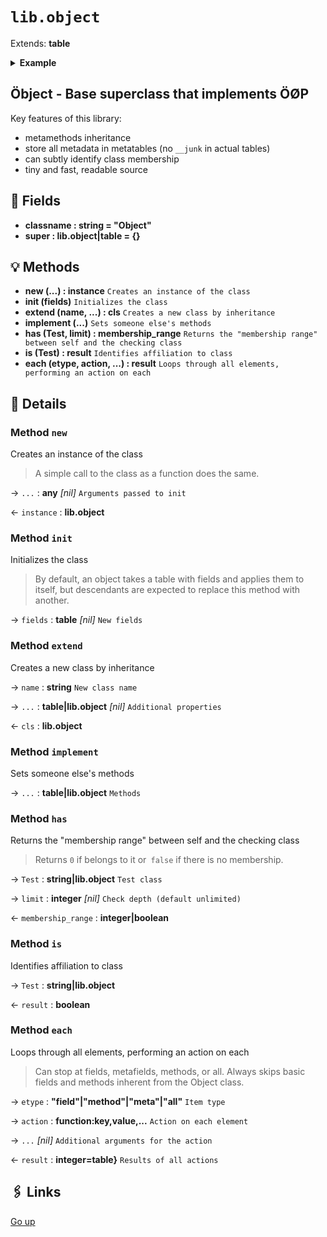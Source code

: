 # `lib.object`

Extends: **table**

<details><summary><b>Example</b></summary>

```lua
local Object = require 'lib.object'

local Point = Object:extend 'Point'

Point.scale = 2 -- Class field!

function Point:init(x, y)
  self.x = x or 0
  self.y = y or 0
end

function Point:resize()
  self.x = self.x * self.scale
  self.y = self.y * self.scale
end

function Point.__call()
  return 'called'
end

local Rectangle = Point:extend 'Rectangle'

function Rectangle:resize()
  Rectangle.super.resize(self) -- Extend Point's `resize()`.
  self.w = self.w * self.scale
  self.h = self.h * self.scale
end

function Rectangle:init(x, y, w, h)
  Rectangle.super.init(self, x, y) -- Initialize Point first!
  self.w = w or 0
  self.h = h or 0
end

function Rectangle:__index(key)
  if key == 'width' then return self.w end
  if key == 'height' then return self.h end
end

function Rectangle:__newindex(key, value)
  if key == 'width' then self.w = value
    elseif key == 'height' then self.h = value
  end
end

local rect = Rectangle:new(2, 4, 6, 8)

assert(rect.w == 6)
assert(rect:is(Rectangle))
assert(rect:is 'Rectangle')
assert(not rect:is(Point))
assert(rect:has 'Point' == 1)
assert(Rectangle:has(Object) == 2)
assert(rect() == 'called')

rect.width = 666
assert(rect.w == 666)
assert(rect.height == 8)

for _, t in ipairs({'field', 'method', 'meta'}) do
  rect:each(t, function(k, v) print(t, k, v) end)
end
```

</details>

## Öbject - Base superclass that implements ÖØP

Key features of this library:
+ metamethods inheritance
+ store all metadata in metatables (no `__junk` in actual tables)
+ can subtly identify class membership
+ tiny and fast, readable source

## 📜 Fields

+ **classname : string = "Object"**
+ **super : lib.object|table = {}**

## 💡 Methods

+ **new (...) : instance**
  `Creates an instance of the class`
+ **init (fields)**
  `Initializes the class`
+ **extend (name, ...) : cls**
  `Creates a new class by inheritance`
+ **implement (...)**
  `Sets someone else's methods`
+ **has (Test, limit) : membership_range**
  `Returns the "membership range" between self and the checking class`
+ **is (Test) : result**
  `Identifies affiliation to class`
+ **each (etype, action, ...) : result**
  `Loops through all elements, performing an action on each`

## 🧩 Details

### Method `new`

Creates an instance of the class

> A simple call to the class as a function does the same.

→ `...` : **any** _[nil]_
`Arguments passed to init`

← `instance` : **lib.object**

### Method `init`

Initializes the class

> By default, an object takes a table with fields and applies them to itself,
> but descendants are expected to replace this method with another.

→ `fields` : **table** _[nil]_
`New fields`

### Method `extend`

Creates a new class by inheritance

→ `name` : **string**
`New class name`

→ `...` : **table|lib.object** _[nil]_
`Additional properties`

← `cls` : **lib.object**

### Method `implement`

Sets someone else's methods

→ `...` : **table|lib.object**
`Methods`

### Method `has`

Returns the "membership range" between self and the checking class

> Returns `0` if belongs to it or` false` if there is no membership.

→ `Test` : **string|lib.object**
`Test class`

→ `limit` : **integer** _[nil]_
`Check depth (default unlimited)`

← `membership_range` : **integer|boolean**

### Method `is`

Identifies affiliation to class

→ `Test` : **string|lib.object**

← `result` : **boolean**

### Method `each`

Loops through all elements, performing an action on each

> Can stop at fields, metafields, methods, or all.
> Always skips basic fields and methods inherent from the Object class.

→ `etype` : **"field"|"method"|"meta"|"all"**
`Item type`

→ `action` : **function:key,value,...**
`Action on each element`

→ `...` _[nil]_
`Additional arguments for the action`

← `result` : **integer=table}**
`Results of all actions`

## 🖇️ Links

[Go up](..)
